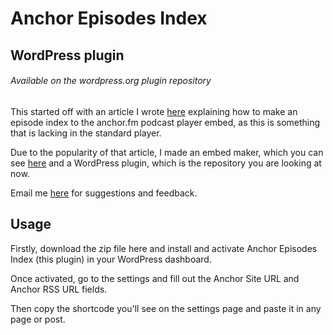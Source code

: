 # Anchor Episodes Index
## WordPress plugin
###### Available on the wordpress.org plugin repository

This started off with an article I wrote [here](https://jeswebdevelopment.com/add-an-episode-index-to-the-anchor-podcasts-embed-player/) explaining how to make an episode index to the anchor.fm podcast player embed, as this is something that is lacking in the standard player. 

Due to the popularity of that article, I made an embed maker, which you can see [here](https://anchor-embed.jeswebdevelopment.com/) and a WordPress plugin, which is the repository you are looking at now. 

Email me [here](mailto:jesse@jesweb.dev) for suggestions and feedback.

## Usage

Firstly, download the zip file here and install and activate Anchor Episodes Index (this plugin) in your WordPress dashboard.

Once activated, go to the settings and fill out the Anchor Site URL and Anchor RSS URL fields. 

Then copy the shortcode you'll see on the settings page and paste it in any page or post. 

